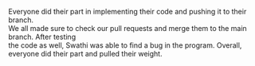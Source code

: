 Everyone did their part in implementing their code and pushing it to their branch.  
We all made sure to check our pull requests and merge them to the main branch. After testing  
the code as well, Swathi was able to find a bug in the program. Overall, everyone did their part 
and pulled their weight. 